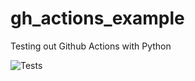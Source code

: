 # gh_actions_example
Testing out Github Actions with Python

![Tests](https://github.com/jribarich/gh_actions_example/actions/workflows/tests.yml/badge.svg)
